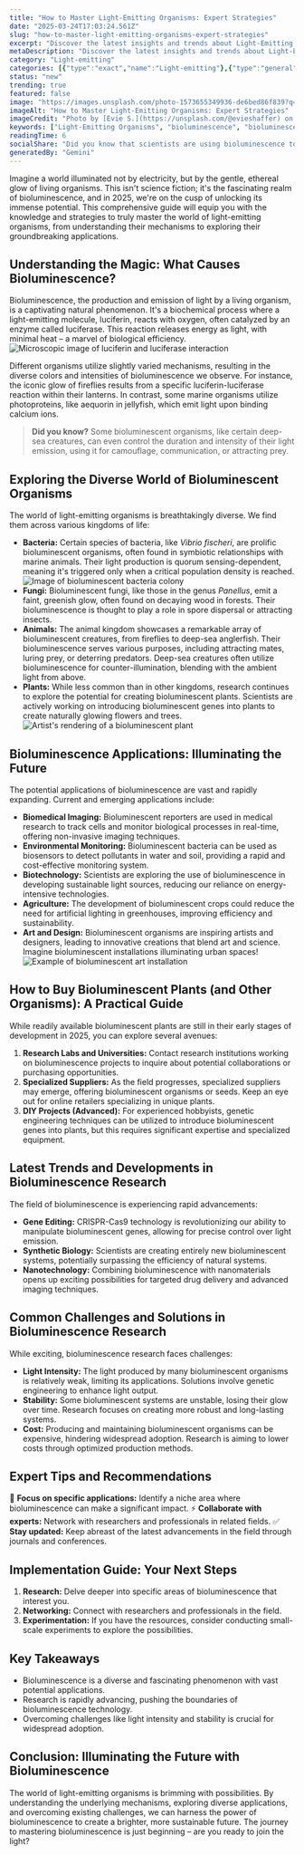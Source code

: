 ```yaml
---
title: "How to Master Light-Emitting Organisms: Expert Strategies"
date: "2025-03-24T17:03:24.561Z"
slug: "how-to-master-light-emitting-organisms-expert-strategies"
excerpt: "Discover the latest insights and trends about Light-Emitting Organisms. This comprehensive guide covers everything you need to know about Light-Emitting Organisms in 2025."
metaDescription: "Discover the latest insights and trends about Light-Emitting Organisms. This comprehensive guide covers everything you need to know about Light-Emitting Or..."
category: "Light-emitting"
categories: [{"type":"exact","name":"Light-emitting"},{"type":"general","name":"Biology"},{"type":"medium","name":"Ecology"},{"type":"specific","name":"Biochemistry"},{"type":"niche","name":"Luciferin pathways"}]
status: "new"
trending: true
featured: false
image: "https://images.unsplash.com/photo-1573655349936-de6bed86f839?q=85&w=1200&fit=max&fm=webp&auto=compress"
imageAlt: "How to Master Light-Emitting Organisms: Expert Strategies"
imageCredit: "Photo by [Evie S.](https://unsplash.com/@evieshaffer) on Unsplash"
keywords: ["Light-Emitting Organisms", "bioluminescence", "bioluminescent organisms", "light emitting bacteria", "glowing animals", "buy bioluminescent plants", "bioluminescence applications", "how do fireflies glow", "what causes bioluminescence", "bioluminescent fungi"]
readingTime: 6
socialShare: "Did you know that scientists are using bioluminescence to create living light sources, potentially replacing energy-intensive technologies?  The future is glowing brighter than ever!"
generatedBy: "Gemini"
---
```




Imagine a world illuminated not by electricity, but by the gentle, ethereal glow of living organisms.  This isn't science fiction; it's the fascinating realm of bioluminescence, and in 2025, we're on the cusp of unlocking its immense potential. This comprehensive guide will equip you with the knowledge and strategies to truly master the world of light-emitting organisms, from understanding their mechanisms to exploring their groundbreaking applications.

## Understanding the Magic: What Causes Bioluminescence?

Bioluminescence, the production and emission of light by a living organism, is a captivating natural phenomenon.  It's a biochemical process where a light-emitting molecule, luciferin, reacts with oxygen, often catalyzed by an enzyme called luciferase.  This reaction releases energy as light, with minimal heat – a marvel of biological efficiency. ![Microscopic image of luciferin and luciferase interaction](https://images.unsplash.com/photo-1529310399831-ed472b81d589?q=85&w=1200&fit=max&fm=webp&auto=compress)

Different organisms utilize slightly varied mechanisms, resulting in the diverse colors and intensities of bioluminescence we observe.  For instance, the iconic glow of fireflies results from a specific luciferin-luciferase reaction within their lanterns.  In contrast, some marine organisms utilize photoproteins, like aequorin in jellyfish, which emit light upon binding calcium ions.

> **Did you know?**  Some bioluminescent organisms, like certain deep-sea creatures, can even control the duration and intensity of their light emission, using it for camouflage, communication, or attracting prey.

## Exploring the Diverse World of Bioluminescent Organisms

The world of light-emitting organisms is breathtakingly diverse.  We find them across various kingdoms of life:

* **Bacteria:**  Certain species of bacteria, like *Vibrio fischeri*, are prolific bioluminescent organisms, often found in symbiotic relationships with marine animals.  Their light production is quorum sensing-dependent, meaning it's triggered only when a critical population density is reached. ![Image of bioluminescent bacteria colony](https://images.unsplash.com/photo-1476900164809-ff19b8ae5968?q=85&w=1200&fit=max&fm=webp&auto=compress)
* **Fungi:** Bioluminescent fungi, like those in the genus *Panellus*, emit a faint, greenish glow, often found on decaying wood in forests.  Their bioluminescence is thought to play a role in spore dispersal or attracting insects.
* **Animals:** The animal kingdom showcases a remarkable array of bioluminescent creatures, from fireflies to deep-sea anglerfish.  Their bioluminescence serves various purposes, including attracting mates, luring prey, or deterring predators.  Deep-sea creatures often utilize bioluminescence for counter-illumination, blending with the ambient light from above.
* **Plants:** While less common than in other kingdoms, research continues to explore the potential for creating bioluminescent plants.  Scientists are actively working on introducing bioluminescent genes into plants to create naturally glowing flowers and trees.  ![Artist's rendering of a bioluminescent plant](https://images.unsplash.com/photo-1573655349936-de6bed86f839?q=85&w=1200&fit=max&fm=webp&auto=compress)

##  Bioluminescence Applications: Illuminating the Future

The potential applications of bioluminescence are vast and rapidly expanding.  Current and emerging applications include:

* **Biomedical Imaging:**  Bioluminescent reporters are used in medical research to track cells and monitor biological processes in real-time, offering non-invasive imaging techniques.
* **Environmental Monitoring:** Bioluminescent bacteria can be used as biosensors to detect pollutants in water and soil, providing a rapid and cost-effective monitoring system.
* **Biotechnology:**  Scientists are exploring the use of bioluminescence in developing sustainable light sources, reducing our reliance on energy-intensive technologies.
* **Agriculture:** The development of bioluminescent crops could reduce the need for artificial lighting in greenhouses, improving efficiency and sustainability.
* **Art and Design:** Bioluminescent organisms are inspiring artists and designers, leading to innovative creations that blend art and science.  Imagine bioluminescent installations illuminating urban spaces! ![Example of bioluminescent art installation](https://images.unsplash.com/photo-1455058683937-c45857082982?q=85&w=1200&fit=max&fm=webp&auto=compress)

## How to Buy Bioluminescent Plants (and Other Organisms): A Practical Guide

While readily available bioluminescent plants are still in their early stages of development in 2025,  you can explore several avenues:

1. **Research Labs and Universities:** Contact research institutions working on bioluminescence projects to inquire about potential collaborations or purchasing opportunities.
2. **Specialized Suppliers:**  As the field progresses, specialized suppliers may emerge, offering bioluminescent organisms or seeds. Keep an eye out for online retailers specializing in unique plants.
3. **DIY Projects (Advanced):** For experienced hobbyists, genetic engineering techniques can be utilized to introduce bioluminescent genes into plants, but this requires significant expertise and specialized equipment.

## Latest Trends and Developments in Bioluminescence Research

The field of bioluminescence is experiencing rapid advancements:

* **Gene Editing:** CRISPR-Cas9 technology is revolutionizing our ability to manipulate bioluminescent genes, allowing for precise control over light emission.
* **Synthetic Biology:** Scientists are creating entirely new bioluminescent systems, potentially surpassing the efficiency of natural systems.
* **Nanotechnology:**  Combining bioluminescence with nanomaterials opens up exciting possibilities for targeted drug delivery and advanced imaging techniques.

## Common Challenges and Solutions in Bioluminescence Research

While exciting, bioluminescence research faces challenges:

* **Light Intensity:**  The light produced by many bioluminescent organisms is relatively weak, limiting its applications.  Solutions involve genetic engineering to enhance light output.
* **Stability:**  Some bioluminescent systems are unstable, losing their glow over time.  Research focuses on creating more robust and long-lasting systems.
* **Cost:**  Producing and maintaining bioluminescent organisms can be expensive, hindering widespread adoption.  Research is aiming to lower costs through optimized production methods.

## Expert Tips and Recommendations

🔑 **Focus on specific applications:**  Identify a niche area where bioluminescence can make a significant impact.
⚡ **Collaborate with experts:**  Network with researchers and professionals in related fields.
✅ **Stay updated:**  Keep abreast of the latest advancements in the field through journals and conferences.

## Implementation Guide: Your Next Steps

1. **Research:** Delve deeper into specific areas of bioluminescence that interest you.
2. **Networking:** Connect with researchers and professionals in the field.
3. **Experimentation:**  If you have the resources, consider conducting small-scale experiments to explore the possibilities.

## Key Takeaways

* Bioluminescence is a diverse and fascinating phenomenon with vast potential applications.
* Research is rapidly advancing, pushing the boundaries of bioluminescence technology.
* Overcoming challenges like light intensity and stability is crucial for widespread adoption.

## Conclusion: Illuminating the Future with Bioluminescence

The world of light-emitting organisms is brimming with possibilities.  By understanding the underlying mechanisms, exploring diverse applications, and overcoming existing challenges, we can harness the power of bioluminescence to create a brighter, more sustainable future.  The journey to mastering bioluminescence is just beginning – are you ready to join the light?

